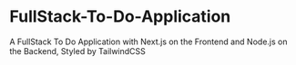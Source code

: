 # FullStack-To-Do-Application
A FullStack To Do Application with Next.js on the Frontend and Node.js on the Backend, Styled by TailwindCSS
